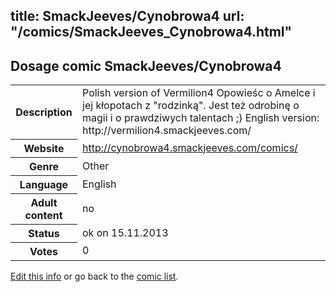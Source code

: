 title: SmackJeeves/Cynobrowa4
url: "/comics/SmackJeeves_Cynobrowa4.html"
---
Dosage comic SmackJeeves/Cynobrowa4
-----------------------------------------

<p id="msg"></p>
<script type="text/javascript">
if (window.location.search === '?edit_info_mail=sent_ok') {
  var elem = document.getElementById("msg");
  elem.innerHTML = 'Edited information sucessfully sent for review, which is usually done daily. Thanks!';
  elem.className = 'ok';
}
</script>
<table class="comicinfo">
<tr>
<th>Description</th><td>Polish version of Vermilion4 Opowieśc o Amelce i jej kłopotach z &quot;rodzinką&quot;. Jest też odrobinę o magii i o prawdziwych talentach ;) English version: http://vermilion4.smackjeeves.com/</td>
</tr>
<tr>
<th>Website</th><td><a href="http://cynobrowa4.smackjeeves.com/comics/">http://cynobrowa4.smackjeeves.com/comics/</a></td>
</tr>
<tr>
<th>Genre</th><td>Other</td>
</tr>
<tr>
<th>Language</th><td>English</td>
</tr>
<tr>
<th>Adult content</th><td>no</td>
</tr>
<tr>
<th>Status</th><td>ok on 15.11.2013</td>
</tr>
<tr>
<th>Votes</th><td>0</td>
</tr>
</table>

[Edit this info](SmackJeeves_Cynobrowa4_edit.html) or go back to the [comic list](../comic-index.html).
